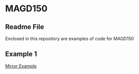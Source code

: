 # MAGD150
## Readme File

Enclosed in this repository are examples of code for MAGD150


## Example 1

[Mirror Example](https://github.com/Gotlibab/MAGD-150-Assignments/blob/master/Assignment%20One.pde)


